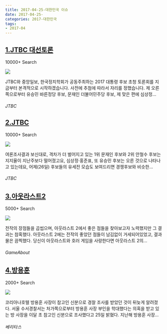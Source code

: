 ```yaml
---
title: 2017-04-25-대한민국 이슈
date: 2017-04-25-
categories: 2017-대한민국
tags: 
- 2017-04
---
```


[1.JTBC 대선토론](http://news.jtbc.joins.com/html/823/NB11459823.html)
--

10000+ Search

![](http:)

JTBC와 중앙일보, 한국정치학회가 공동주최하는 2017 대통령 후보 초청 토론회를 지금부터 본격적으로 시작하겠습니다. 사전에 추첨에 따라서 자리를 정했습니다. 제 오른쪽으로부터 유승민 바른정당 후보, 문재인 더불어민주당 후보, 제 맞은 편에 심상정...
###### JTBC

[2.JTBC](http://news.jtbc.joins.com/html/654/NB11460654.html)
--

10000+ Search

![](http:)

여론조사결과 보신대로, 격차가 더 벌어지고 있는 1위 문재인 후보와 2위 안철수 후보는 지지율이 지난주보다 떨어졌고요, 심상정·홍준표, 또 유승민 후보는 오른 것으로 나타나고 있는데요, 어제(26일) 후보들의 유세전 모습도 보여드리면 경쟁후보와 비슷한...
###### JTBC

[3.아웃라스트2](https://gameabout.com/game2/4364552)
--

5000+ Search

![](http:)

전작의 장점들을 곱씹으며, 아웃라스트 2에서 좋은 점들을 찾아보고자 노력했지만 그 결과는 참혹했다. 아웃라스트 2에는 전작의 좋았던 점들이 남김없이 거세되어있었고, 결과물은 끔찍했다. 당신이 아웃라스트와 호러 게임을 사랑한다면 아웃라스트 2의...
###### GameAbout

[4.방용훈](http://veritas.kr/articles/24531/20170425/%EB%B0%A9%EC%9A%A9%ED%9B%88-%EC%82%AC%EC%9E%A5-%EB%B6%80%EC%9D%B8%EC%97%90%EA%B2%8C-%EB%AC%B4%EC%8A%A8-%EC%9D%BC%EC%9D%B4.htm)
--

2000+ Search

![](http:)

코리아나호텔 방용훈 사장이 참고인 신분으로 경찰 조사를 받았던 것이 뒤늦게 알려졌다. 서울 수서경찰서는 처가쪽으로부터 방용훈 사장 부인을 학대했다는 의혹을 받고 있는 방 사장을 이달 초 참고인 신분으로 조사했다고 25일 밝혔다. 지난해 방용훈 사장...
###### 베리타스

